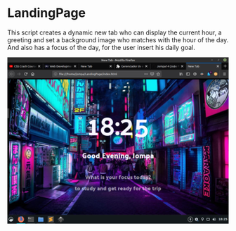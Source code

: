 # LandingPage
This script creates a dynamic new tab who can display the current hour, a greeting and set a background image who matches with the hour of the day.
And also has a focus of the day, for the user insert his daily goal.

![new tab displays the hour, a greeting and an image of tokyo at night](images/screenTab.png)

